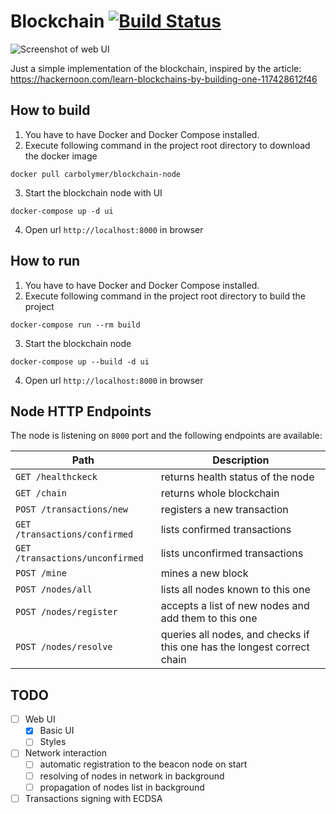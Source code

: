# Blockchain [![Build Status](https://travis-ci.org/carbolymer/blockchain.svg?branch=master)](https://travis-ci.org/carbolymer/blockchain)

![Screenshot of web UI](https://i.imgur.com/J39ZDdk.png)

Just a simple implementation of the blockchain, inspired by the article: https://hackernoon.com/learn-blockchains-by-building-one-117428612f46

## How to build

1. You have to have Docker and Docker Compose installed.
2. Execute following command in the project root directory to download the docker image
```
docker pull carbolymer/blockchain-node
```
3. Start the blockchain node with UI
```
docker-compose up -d ui
````
4. Open url `http://localhost:8000` in browser


## How to run

1. You have to have Docker and Docker Compose installed.
2. Execute following command in the project root directory to build the project
```
docker-compose run --rm build
```
3. Start the blockchain node
```
docker-compose up --build -d ui
````
4. Open url `http://localhost:8000` in browser


## Node HTTP Endpoints
The node is listening on `8000` port and the following endpoints are available:

| Path | Description
|--|--
| `GET /healthckeck` | returns health status of the node
| `GET /chain` | returns whole blockchain
| `POST /transactions/new` | registers a new transaction
| `GET /transactions/confirmed` | lists confirmed transactions
| `GET /transactions/unconfirmed` | lists unconfirmed transactions
| `POST /mine` | mines a new block
| `POST /nodes/all` | lists all nodes known to this one
| `POST /nodes/register` | accepts a list of new nodes and add them to this one
| `POST /nodes/resolve` | queries all nodes, and checks if this one has the longest correct chain



## TODO
* [ ] Web UI
    - [x] Basic UI
    - [ ] Styles
* [ ] Network interaction
    - [ ] automatic registration to the beacon node on start
    - [ ] resolving of nodes in network in background
    - [ ] propagation of nodes list in background
* [ ] Transactions signing with ECDSA
